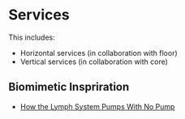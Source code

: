 # Services

This includes:
* Horizontal services (in collaboration with floor)
* Vertical services (in collaboration with core)

## Biomimetic Inspriration
* [How the Lymph System Pumps With No Pump](https://asknature.org/strategy/how-the-lymph-system-pumps-with-no-pump/)
